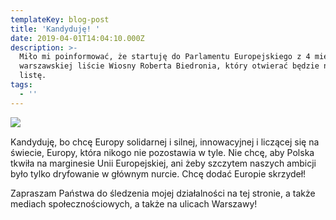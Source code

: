 ```yaml
---
templateKey: blog-post
title: 'Kandyduję! '
date: 2019-04-01T14:04:10.000Z
description: >-
  Miło mi poinformować, że startuję do Parlamentu Europejskiego z 4 miejsca na
  warszawskiej liście Wiosny Roberta Biedronia, który otwierać będzie naszą
  listę.
tags:
  - ''
---
```

![](/img/56349181_426435944855907_7925633817098846208_n.jpg "️")

Kandyduję, bo chcę Europy solidarnej i silnej, innowacyjnej i liczącej się na świecie, Europy, która nikogo nie pozostawia w tyle. Nie chcę, aby Polska tkwiła na marginesie Unii Europejskiej, ani żeby szczytem naszych ambicji było tylko dryfowanie w głównym nurcie. Chcę dodać Europie skrzydeł!

Zapraszam Państwa do śledzenia mojej działalności na tej stronie, a także mediach społecznościowych, a także na ulicach Warszawy!

